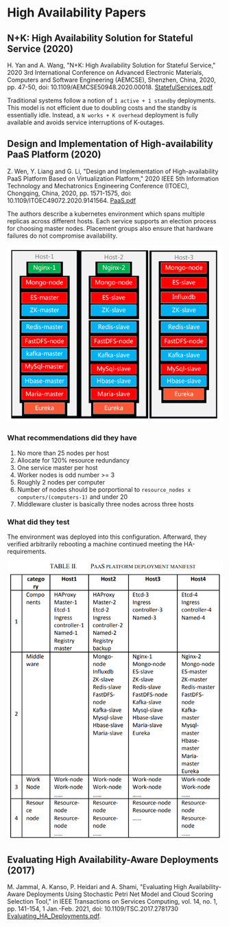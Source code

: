 # High Availability Papers

## N+K: High Availability Solution for Stateful Service (2020)

H. Yan and A. Wang, "N+K: High Availability Solution for Stateful Service," 2020 3rd International Conference on Advanced Electronic Materials, Computers and Software Engineering (AEMCSE), Shenzhen, China, 2020, pp. 47-50, doi: 10.1109/AEMCSE50948.2020.00018. [StatefulServices.pdf](StatefulServices.pdf)

Traditional systems follow a notion of `1 active + 1 standby` deployments.  This model is not efficient due to doubling costs and the standby is essentially idle.  Instead, a `N works + K overhead` deployment is fully available and avoids service interruptions of K-outages.

## Design and Implementation of High-availability PaaS Platform (2020)

Z. Wen, Y. Liang and G. Li, "Design and Implementation of High-availability PaaS Platform Based on Virtualization Platform," 2020 IEEE 5th Information Technology and Mechatronics Engineering Conference (ITOEC), Chongqing, China, 2020, pp. 1571-1575, doi: 10.1109/ITOEC49072.2020.9141564. [PaaS.pdf](PaaS.pdf)

The authors describe a kubernetes environment which spans multiple replicas across different hosts.  Each service supports an election process for choosing master nodes.  Placement groups also ensure that hardware failures do not compromise availability.

![middleware_dist.png](middleware_dist.png)

### What recommendations did they have

1. No more than 25 nodes per host
2. Allocate for 120% resource redundancy
3. One service master per host
4. Worker nodes is odd number >= 3
5. Roughly 2 nodes per computer
6. Number of nodes should be porportional to `resource_nodes x computers/(computers-1)` and under 20
7. Middleware cluster is basically three nodes across three hosts

### What did they test

The environment was deployed into this configuration.  Afterward, they verified arbitrarily rebooting a machine continued meeting the HA-requirements.

![test_matrix.png](test_matrix.png)

## Evaluating High Availability-Aware Deployments (2017)

M. Jammal, A. Kanso, P. Heidari and A. Shami, "Evaluating High Availability-Aware Deployments Using Stochastic Petri Net Model and Cloud Scoring Selection Tool," in IEEE Transactions on Services Computing, vol. 14, no. 1, pp. 141-154, 1 Jan.-Feb. 2021, doi: 10.1109/TSC.2017.2781730 [Evaluating_HA_Deployments.pdf](Evaluating_HA_Deployments.pdf).
